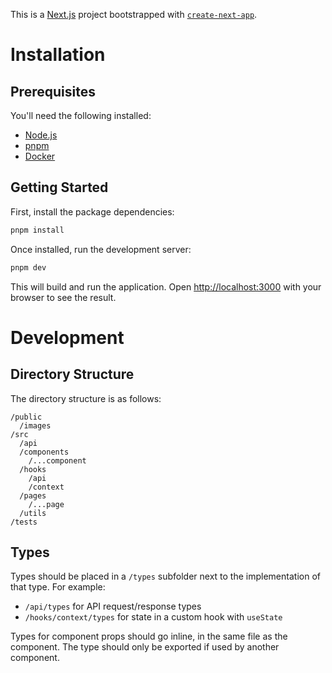 This is a [Next.js](https://nextjs.org/) project bootstrapped with [`create-next-app`](https://github.com/vercel/next.js/tree/canary/packages/create-next-app).

# Installation
## Prerequisites

You'll need the following installed:
- [Node.js](https://nodejs.org/en/download/)
- [pnpm](https://pnpm.io/installation)
- [Docker](https://docs.docker.com/engine/install/)

## Getting Started

First, install the package dependencies:

```bash
pnpm install
```

Once installed, run the development server:

```bash
pnpm dev
```

This will build and run the application. Open [http://localhost:3000](http://localhost:3000) with your browser to see the result.

# Development

## Directory Structure

The directory structure is as follows:

```text
/public
  /images
/src
  /api
  /components
    /...component
  /hooks
    /api
    /context
  /pages
    /...page
  /utils
/tests
```

## Types

Types should be placed in a `/types` subfolder next to the implementation of that type. For example:
- `/api/types` for API request/response types
- `/hooks/context/types` for state in a custom hook with `useState`

Types for component props should go inline, in the same file as the component. The type should only be exported if used by another component.
